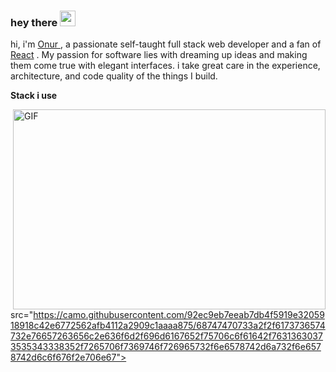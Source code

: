 ### hey there <img src="https://media.giphy.com/media/hvRJCLFzcasrR4ia7z/giphy.gif" width="25px">

hi, i'm [Onur ](https://onurpolat.me/), a passionate self-taught full stack web developer and a fan of [React](https://reactjs.org) . My passion for software lies with dreaming up ideas and making them come true with elegant interfaces. i take great care in the experience, architecture, and code quality of the things I build.



**<p>Stack i use </p>**

 <img align="right" alt="GIF" src="https://github.com/abhisheknaiidu/abhisheknaiidu/blob/master/code.gif?raw=true" width="500" height="320" />


src="https://camo.githubusercontent.com/92ec9eb7eeab7db4f5919e3205918918c42e6772562afb4112a2909c1aaaa875/68747470733a2f2f6173736574732e76657263656c2e636f6d2f696d6167652f75706c6f61642f76313630373535343338352f7265706f7369746f726965732f6e6578742d6a732f6e6578742d6c6f676f2e706e67"></code>







<!--
**polatonur/polatonur** is a ✨ _special_ ✨ repository because its `README.md` (this file) appears on your GitHub profile.

Here are some ideas to get you started:

- 🔭 I’m currently working on ...
- 🌱 I’m currently learning ...
- 👯 I’m looking to collaborate on ...
- 🤔 I’m looking for help with ...
- 💬 Ask me about ...
- 📫 How to reach me: ...
- 😄 Pronouns: ...
- ⚡ Fun fact: ...
-->
